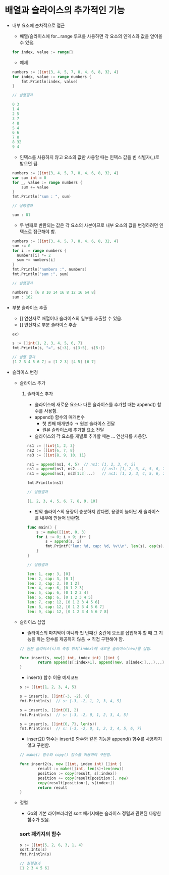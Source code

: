 # 배열과 슬라이스의 추가적인 기능

- 내부 요소에 순차적으로 접근

  - 배열/슬라이스에 for...range 루프를 사용하면 각 요소의 인덱스와 값을 얻어올 수 있음.

  ```go
  for index, value := range{}
  ```

  - 예제

  ```go
  numbers := []int{3, 4, 5, 7, 8, 4, 6, 8, 32, 4}
  for index, value := range numbers {
      fmt.Println(index, value)
  }
  
  // 실행결과
  
  0 3
  1 4
  2 5
  3 7
  4 8
  5 4
  6 6
  7 8
  8 32
  9 4
  ```

  - 인덱스를 사용하지 않고 요소의 값만 사용할 때는 인덱스 값을 빈 식별자(_)로 받으면 됨.

  ```go
  numbers := []int{3, 4, 5, 7, 8, 4, 6, 8, 32, 4}
  var sum int = 0
  for _, value := range numbers {
      sum += value
  }
  fmt.Println("sum : ", sum)
  
  // 실행결과
  
  sum : 81
  ```

  - 두 번째로 반환되는 값은 각 요소의 사본이므로 내부 요소의 값을 변경하려면 인덱스로 접근해야 함.

  ```go
  numbers := []int{3, 4, 5, 7, 8, 4, 6, 8, 32, 4}
  sum := 0
  for i := range numbers {
  	numbers[i] *= 2
  	sum += numbers[i]
  }
  fmt.Println("numbers :", numbers)
  fmt.Println("sum :", sum)
  
  // 실행결과
  
  numbers : [6 8 10 14 16 8 12 16 64 8]
  sum : 162
  ```

- 부분 슬라이스 추출

  - [] 연산자로 배열이나 슬라이스의 일부를 추출할 수 있음.
  - [] 연산자로 부분 슬라이스 추출

  

  ```go
  ex)
  
  s := []int(1, 2, 3, 4, 5, 6, 7}
  fmt.Println(s, "=", s[:3], s[3:5], s[5:])
  
  // 실행 결과
  [1 2 3 4 5 6 7] = [1 2 3] [4 5] [6 7]
  ```

- 슬라이스 변경

  - 슬라이스 추가

    1. 슬라이스 추가

       - 슬라이스에 새로운 요소나 다른 슬라이스를 추가할 때는 append() 함수를 사용함.
       - append() 함수의 매개변수
         - 첫 번째 매개변수 → 원본 슬라이스 전달
         - 원본 슬라이스에 추가할 요소 전달
       - 슬라이스의 각 요소를 개별로 추가할 때는 ... 연산자를 사용함.

       ```go
       ns1 := []int{1, 2, 3}
       ns2 := []int{6, 7, 8}
       ns3 := []int{8, 9, 10, 11}
       
       ns1 = append(ns1, 4, 5)	// ns1: [1, 2, 3, 4, 5]
       ns1 = append(ns1, ns2...)		// ns1: [1, 2, 3, 4, 5, 6, 7, 8]
       ns1 = append(ns1, ns3[1:3]...)	// ns1: [1, 2, 3, 4, 5, 6, 7, 8, 9, 10]
       
       fmt.Println(ns1)
       
       // 실행결과
       
       [1, 2, 3, 4, 5, 6, 7, 8, 9, 10]
       ```

       - 만약 슬라이스의 용량이 충분하지 않다면, 용량이 늘어난 새 슬라이스를 내부에 만들어 반환함.

       ```go
       func main() {
           s := make([]int, 0, 3)
           for i := 0; i < 9; i++ {
               s = append(s, i)
               fmt.Printf("len: %d, cap: %d, %v\\n", len(s), cap(s), s)
           }
       }
       
       // 실행결과
       
       len: 1, cap: 3, [0]
       len: 2, cap: 3, [0 1]
       len: 3, cap: 3, [0 1 2]
       len: 4, cap: 6, [0 1 2 3]
       len: 5, cap: 6, [0 1 2 3 4]
       len: 6, cap: 6, [0 1 2 3 4 5]
       len: 7, cap: 12, [0 1 2 3 4 5 6]
       len: 8, cap: 12, [0 1 2 3 4 5 6 7]
       len: 9, cap: 12, [0 1 2 3 4 5 6 7 8]
       ```

  - 슬라이스 삽입

    - 슬라이스의 마지막이 아니라 첫 번째간 중간에 요소를 삽입해야 할 때 그 기능을 하는 함수를 제공하지 않음 → 직접 구현해야 함.

    ```go
    // 원본 슬라이스(s)의 측정 위치(index)에 새로운 슬라이스(new)를 삽입.
    
    func insert(s, new[] int, index int) []int {
    		return append(s[:index+1], append(new, s[index:]...)...)
    }
    ```

    - insert() 함수 이용 예제코드

    ```go
    s := []int{1, 2, 3, 4, 5}
    
    s = insert(s, []int{-3, -2}, 0)
    fmt.Println(s)  // s: [-3, -2, 1, 2, 3, 4, 5]
    
    s = insert(s, []int{0}, 2)
    fmt.Println(s)  // s: [-3, -2, 0, 1, 2, 3, 4, 5]
    
    s = insert(s, []int{6, 7}, len(s))
    fmt.Println(s)  // s: [-3, -2, 0, 1, 2, 3, 4, 5, 6, 7]
    ```

    - insert2() 함수는 insert() 함수와 같은 기능을 append() 함수를 사용하지 않고 구현함.

    ```go
    // make() 함수와 copy() 함수를 이용하여 구현함.
    
    func insert2(s, new []int, index int) []int {
    		result := make([]int, len(s)+len(new))
    		position := copy(result, s[:index])
    		position += copy(result[position:], new)
    		copy(result[position:], s[index:])
    		return result
    }
    ```

  - 정렬

    - Go의 기본 라이브러리인 sort 패키지에는 슬라이스 정렬과 관련된 다양한 함수가 있음.

    ### sort 패키지의 함수

    ```go
    s := []int{5, 2, 6, 3, 1, 4}
    sort.Ints(s)
    fmt.Println(s)
    
    // 실행결과
    [1 2 3 4 5 6]
    ```